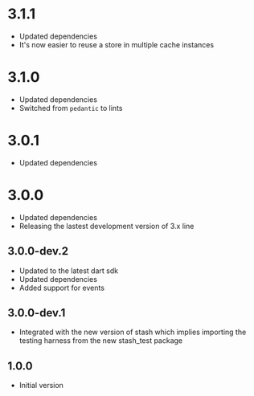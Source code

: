 # 3.1.1

- Updated dependencies
- It's now easier to reuse a store in multiple cache instances

# 3.1.0

- Updated dependencies
- Switched from `pedantic` to lints

# 3.0.1

- Updated dependencies

# 3.0.0

- Updated dependencies
- Releasing the lastest development version of 3.x line

## 3.0.0-dev.2

- Updated to the latest dart sdk
- Updated dependencies
- Added support for events

## 3.0.0-dev.1

- Integrated with the new version of stash which implies importing the testing harness from the new stash_test package

## 1.0.0

- Initial version